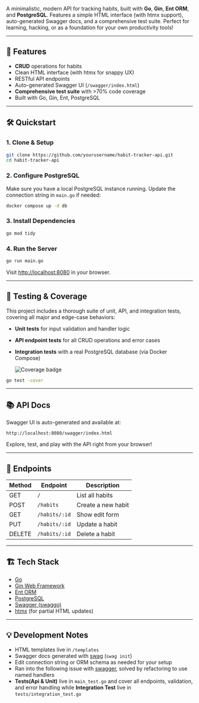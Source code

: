 A minimalistic, modern API for tracking habits, built with **Go**, **Gin**, **Ent ORM**, and **PostgreSQL**. Features a simple HTML interface (with htmx support), auto-generated Swagger docs, and a comprehensive test suite. Perfect for learning, hacking, or as a foundation for your own productivity tools!

---

## 🚀 Features

- **CRUD** operations for habits
- Clean HTML interface (with htmx for snappy UX)
- RESTful API endpoints
- Auto-generated Swagger UI (`/swagger/index.html`)
- **Comprehensive test suite** with >70% code coverage
- Built with Go, Gin, Ent, PostgreSQL

---

## 🛠️ Quickstart

### 1. Clone & Setup

```bash
git clone https://github.com/yourusername/habit-tracker-api.git
cd habit-tracker-api
```

### 2. Configure PostgreSQL

Make sure you have a local PostgreSQL instance running. Update the connection string in `main.go` if needed:

```bash
docker compose up -d db
```

### 3. Install Dependencies

```bash
go mod tidy
```

### 4. Run the Server

```bash
go run main.go
```

Visit [http://localhost:8080](http://localhost:8080) in your browser.

---

## 🧪 Testing & Coverage

This project includes a thorough suite of unit, API, and integration tests, covering all major and edge-case behaviors:

- **Unit tests** for input validation and handler logic
- **API endpoint tests** for all CRUD operations and error cases
- **Integration tests** with a real PostgreSQL database (via Docker Compose)


  ![Coverage badge](https://img.shields.io/badge/coverage-72.1%25-bright)

```bash
go test -cover
```

---

## 📚 API Docs

Swagger UI is auto-generated and available at:

```
http://localhost:8080/swagger/index.html
```

Explore, test, and play with the API right from your browser!

---

## 🧩 Endpoints

| Method | Endpoint           | Description            |
|--------|--------------------|------------------------|
| GET    | `/`                | List all habits        |
| POST   | `/habits`          | Create a new habit     |
| GET    | `/habits/:id`      | Show edit form         |
| PUT    | `/habits/:id`      | Update a habit         |
| DELETE | `/habits/:id`      | Delete a habit         |

---

## 🏗️ Tech Stack

- [Go](https://golang.org/)
- [Gin Web Framework](https://gin-gonic.com/)
- [Ent ORM](https://entgo.io/)
- [PostgreSQL](https://www.postgresql.org/)
- [Swagger (swaggo)](https://github.com/swaggo/swag)
- [htmx](https://htmx.org/) (for partial HTML updates)

---

## 💡 Development Notes

- HTML templates live in `/templates`
- Swagger docs generated with [swag](https://github.com/swaggo/swag) (`swag init`)
- Edit connection string or ORM schema as needed for your setup
- Ran into the following issue with [swagger](https://github.com/swaggo/swag/issues/1622), solved by refactoring to use named handlers
- **Tests(Api & Unit)** live in `main_test.go` and cover all endpoints, validation, and error handling while **Integration Test** live in `tests/integration_test.go`
  

